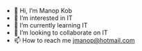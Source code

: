 - 👋 Hi, I’m Manop Kob
- 👀 I’m interested in IT
- 🌱 I’m currently learning IT
- 💞️ I’m looking to collaborate on IT
- 📫 How to reach me jmanop@hotmail.com

<!---
jmanop/jmanop is a ✨ special ✨ repository because its `README.md` (this file) appears on your GitHub profile.
You can click the Preview link to take a look at your changes.
--->
